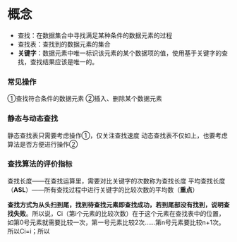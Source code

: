 


# 概念
- 查找：在数据集合中寻找满足某种条件的数据元素的过程
- 查找表：查找到的数据元素的集合
- **关键字**：数据元素中唯一标识该元素的某个数据项的值，使用基于关键字的查找，查找结果应该是唯一的。

###  常见操作
①查找符合条件的数据元素
②插入、删除某个数据元素

### 静态与动态查找
静态查找表只需要考虑操作①，仅关注查找速度
动态查找表不仅如上，也要考虑算法是否方便进行操作②

### 查找算法的评价指标
查找长度——在查找运算里，需要对比关键字的次数称为查找长度
平均查找长度（**ASL**）——所有查找过程中进行关键字的比较次数的平均数（**重点**）

**查找方式为从头扫到尾，找到待查找元素即查找成功，若到尾部没有找到，说明查找失败**。所以说，Ci（第i个元素的比较次数）在于这个元素在查找表中的位置，如第0号元素就需要比较一次，第一号元素比较2次......第n号元素要比较n+1次。所以Ci=i；所以
<!--stackedit_data:
eyJoaXN0b3J5IjpbOTAwOTkxMTgzLDIwMjYwMzA1NCwtMzg2OT
U2MTIxLC0xNzIyMjg0NjQ2XX0=
-->